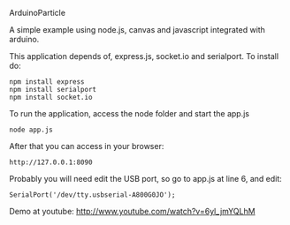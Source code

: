 ArduinoParticle

A simple example using node.js, canvas and javascript integrated with arduino.

This application depends of, express.js, socket.io and serialport. To install do:

	npm install express
	npm install serialport
	npm install socket.io
	
To run the application, access the node folder and start the app.js
	
	node app.js
	
After that you can access in your browser:

	http://127.0.0.1:8090
	
Probably you will need edit the USB port, so go to app.js at line 6, and edit: 
	
	SerialPort('/dev/tty.usbserial-A800G0JO');
	
	
Demo at youtube: http://www.youtube.com/watch?v=6yl_jmYQLhM


